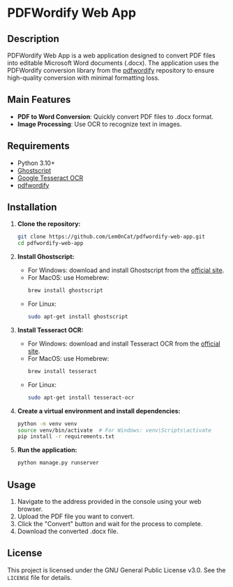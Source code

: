 # PDFWordify Web App

## Description
PDFWordify Web App is a web application designed to convert PDF files into editable Microsoft Word documents (.docx). The application uses the PDFWordify conversion library from the [pdfwordify](https://github.com/Lem0nCat/pdfwordify) repository to ensure high-quality conversion with minimal formatting loss.

## Main Features
- **PDF to Word Conversion**: Quickly convert PDF files to .docx format.
- **Image Processing**: Use OCR to recognize text in images.

## Requirements
- Python 3.10+
- [Ghostscript](https://www.ghostscript.com/)
- [Google Tesseract OCR](https://github.com/tesseract-ocr/tesseract)
- [pdfwordify](https://github.com/Lem0nCat/pdfwordify)

## Installation
1. **Clone the repository:**
    ```bash
    git clone https://github.com/Lem0nCat/pdfwordify-web-app.git
    cd pdfwordify-web-app
    ```

2. **Install Ghostscript:**
    - For Windows: download and install Ghostscript from the [official site](https://www.ghostscript.com/download.html).
    - For MacOS: use Homebrew:
      ```bash
      brew install ghostscript
      ```
    - For Linux:
      ```bash
      sudo apt-get install ghostscript
      ```

3. **Install Tesseract OCR:**
    - For Windows: download and install Tesseract OCR from the [official site](https://github.com/tesseract-ocr/tesseract/wiki).
    - For MacOS: use Homebrew:
      ```bash
      brew install tesseract
      ```
    - For Linux:
      ```bash
      sudo apt-get install tesseract-ocr
      ```

4. **Create a virtual environment and install dependencies:**
    ```bash
    python -m venv venv
    source venv/bin/activate  # For Windows: venv\Scripts\activate
    pip install -r requirements.txt
    ```

5. **Run the application:**
    ```bash
    python manage.py runserver
    ```

## Usage
1. Navigate to the address provided in the console using your web browser.
2. Upload the PDF file you want to convert.
3. Click the "Convert" button and wait for the process to complete.
4. Download the converted .docx file.

## License
This project is licensed under the GNU General Public License v3.0. See the `LICENSE` file for details.
